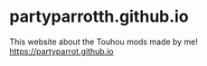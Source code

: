# partyparrotth.github.io
This website about the Touhou mods made by me! https://partyparrot.github.io
